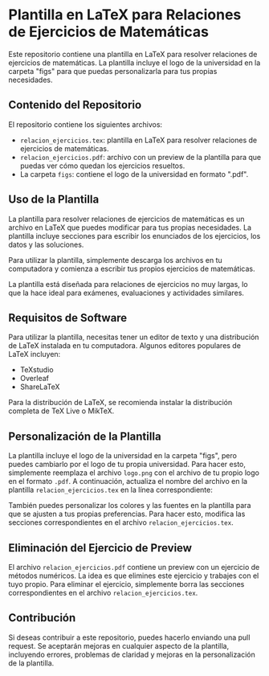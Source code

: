 # Plantilla en LaTeX para Relaciones de Ejercicios de Matemáticas

Este repositorio contiene una plantilla en LaTeX para resolver relaciones de ejercicios de matemáticas. La plantilla incluye el logo de la universidad en la carpeta "figs" para que puedas personalizarla para tus propias necesidades.

## Contenido del Repositorio

El repositorio contiene los siguientes archivos:

- `relacion_ejercicios.tex`: plantilla en LaTeX para resolver relaciones de ejercicios de matemáticas.
- `relacion_ejercicios.pdf`: archivo con un preview de la plantilla para que puedas ver cómo quedan los ejercicios resueltos.
- La carpeta `figs`: contiene el logo de la universidad en formato ".pdf".

## Uso de la Plantilla

La plantilla para resolver relaciones de ejercicios de matemáticas es un archivo en LaTeX que puedes modificar para tus propias necesidades. La plantilla incluye secciones para escribir los enunciados de los ejercicios, los datos y las soluciones.

Para utilizar la plantilla, simplemente descarga los archivos en tu computadora y comienza a escribir tus propios ejercicios de matemáticas.

La plantilla está diseñada para relaciones de ejercicios no muy largas, lo que la hace ideal para exámenes, evaluaciones y actividades similares.

## Requisitos de Software

Para utilizar la plantilla, necesitas tener un editor de texto y una distribución de LaTeX instalada en tu computadora. Algunos editores populares de LaTeX incluyen:

- TeXstudio
- Overleaf
- ShareLaTeX

Para la distribución de LaTeX, se recomienda instalar la distribución completa de TeX Live o MikTeX.

## Personalización de la Plantilla

La plantilla incluye el logo de la universidad en la carpeta "figs", pero puedes cambiarlo por el logo de tu propia universidad. Para hacer esto, simplemente reemplaza el archivo `logo.png` con el archivo de tu propio logo en el formato `.pdf`. A continuación, actualiza el nombre del archivo en la plantilla `relacion_ejercicios.tex` en la línea correspondiente:


También puedes personalizar los colores y las fuentes en la plantilla para que se ajusten a tus propias preferencias. Para hacer esto, modifica las secciones correspondientes en el archivo `relacion_ejercicios.tex`.

## Eliminación del Ejercicio de Preview

El archivo `relacion_ejercicios.pdf` contiene un preview con un ejercicio de métodos numéricos. La idea es que elimines este ejercicio y trabajes con el tuyo propio. Para eliminar el ejercicio, simplemente borra las secciones correspondientes en el archivo `relacion_ejercicios.tex`.

## Contribución

Si deseas contribuir a este repositorio, puedes hacerlo enviando una pull request. Se aceptarán mejoras en cualquier aspecto de la plantilla, incluyendo errores, problemas de claridad y mejoras en la personalización de la plantilla.

